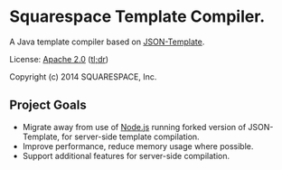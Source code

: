 
# Squarespace Template Compiler.

A Java template compiler based on [JSON-Template][jsont].

License: [Apache 2.0](LICENSE) ([tl;dr][license-tldr])

Copyright (c) 2014 SQUARESPACE, Inc.

## Project Goals

 * Migrate away from use of [Node.js][nodejs] running forked version of
   JSON-Template, for server-side template compilation.
 * Improve performance, reduce memory usage where possible.
 * Support additional features for server-side compilation.



[license-tldr]:
https://tldrlegal.com/license/apache-license-2.0-(apache-2.0) "Apache 2.0 tl;dr"

[jsont]:
http://json-template.googlecode.com/svn/trunk/doc/Introducing-JSON-Template.html

[nodejs]:
http://nodejs.org

